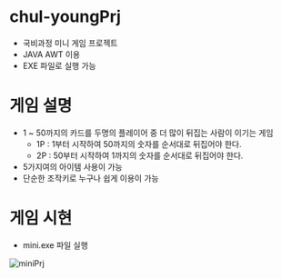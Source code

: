 # chul-youngPrj 
  - 국비과정 미니 게임 프로젝트
  - JAVA AWT 이용
  - EXE 파일로 실행 가능
# 게임 설명
  - 1 ~ 50까지의 카드를 두명의 플레이어 중 더 많이 뒤집는 사람이 이기는 게임
    - 1P : 1부터 시작하여 50까지의 숫자를 순서대로 뒤집어야 한다.
    - 2P : 50부터 시작하여 1까지의 숫자를 순서대로 뒤집어야 한다.
  - 5가지여의 아이템 사용이 가능
  - 단순한 조작키로 누구나 쉽게 이용이 가능
# 게임 시현
  - mini.exe 파일 실행

![miniPrj](https://user-images.githubusercontent.com/73973115/104862289-66c2fd80-5976-11eb-911e-4046c3ee0bc7.PNG)
